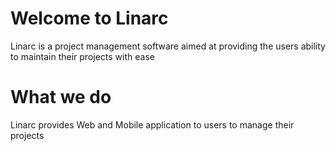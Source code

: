 # Welcome to Linarc

Linarc is a project management software aimed at providing the users ability to maintain their projects with ease





# What we do

Linarc provides Web and Mobile application to users to manage their projects


